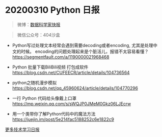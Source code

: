 # 20200310 Python 日报
> 微博：[数据科学家快报](https://www.weibo.com/wukehao)

> 微信公众号：404沙盒

- Python写过处理文本经常会遇到需要decoding或者encoding, 尤其是处理中文的时候。 encoding的问题处理起来是个脏活儿，报错不太容易看懂？ https://segmentfault.com/a/1190000021968468

- Python 批量下载BiliBili视频 打包成软件 https://blog.csdn.net/CUFEECR/article/details/104736564

- python之随机漫步模拟 https://blog.csdn.net/qq_45960624/article/details/104770296

- 一行 Python 代码给头像戴上口罩 https://mp.weixin.qq.com/s/sWQJP0JMeM0Gkz06LJEcrw

- 用一个类带你了解Python代码中的魔法方法 https://juejin.im/post/5e214fac5188252c6e1822c9

[更多技术学习日报](https://github.com/KehaoWu/dailypython)
